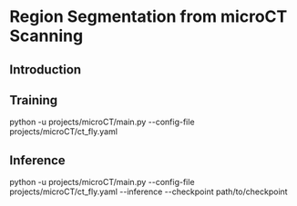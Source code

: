# Region Segmentation from microCT Scanning

## Introduction

## Training

python -u projects/microCT/main.py --config-file projects/microCT/ct_fly.yaml

## Inference  

python -u projects/microCT/main.py --config-file projects/microCT/ct_fly.yaml --inference --checkpoint path/to/checkpoint

